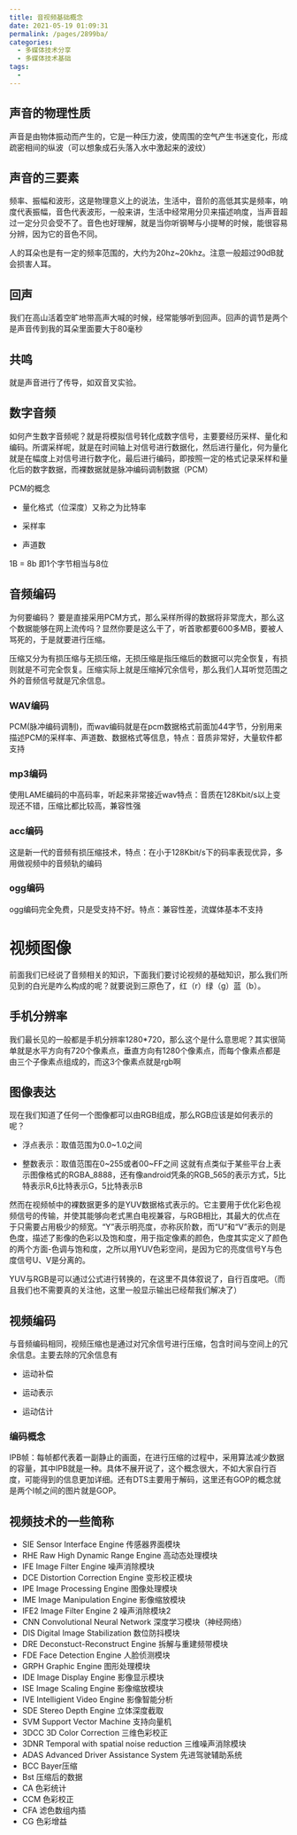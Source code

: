 ```yaml
---
title: 音视频基础概念
date: 2021-05-19 01:09:31
permalink: /pages/2899ba/
categories:
  - 多媒体技术分享
  - 多媒体技术基础
tags:
  - 
---
```


## 声音的物理性质

声音是由物体振动而产生的，它是一种压力波，使周围的空气产生书迷变化，形成疏密相间的纵波（可以想象成石头落入水中激起来的波纹）

## 声音的三要素

频率、振幅和波形，这是物理意义上的说法，生活中，音阶的高低其实是频率，响度代表振幅，音色代表波形，一般来讲，生活中经常用分贝来描述响度，当声音超过一定分贝会受不了。音色也好理解，就是当你听钢琴与小提琴的时候，能很容易分辨，因为它的音色不同。

人的耳朵也是有一定的频率范围的，大约为20hz~20khz。注意一般超过90dB就会损害人耳。

## 回声

我们在高山活着空旷地带高声大喊的时候，经常能够听到回声。回声的调节是两个是声音传到我的耳朵里面要大于80毫秒

## 共鸣

就是声音进行了传导，如双音叉实验。

## 数字音频

如何产生数字音频呢？就是将模拟信号转化成数字信号，主要要经历采样、量化和编码。所谓采样呢，就是在时间轴上对信号进行数据化，然后进行量化，何为量化就是在幅度上对信号进行数字化，最后进行编码，即按照一定的格式记录采样和量化后的数字数据，而裸数据就是脉冲编码调制数据（PCM）

PCM的概念

* 量化格式（位深度）又称之为比特率

* 采样率

* 声道数

1B = 8b 即1个字节相当与8位



## 音频编码

为何要编码？ 要是直接采用PCM方式，那么采样所得的数据将非常庞大，那么这个数据能够在网上流传吗？显然你要是这么干了，听首歌都要600多MB，要被人骂死的，于是就要进行压缩。



压缩又分为有损压缩与无损压缩，无损压缩是指压缩后的数据可以完全恢复，有损则就是不可完全恢复。压缩实际上就是压缩掉冗余信号，那么我们人耳听觉范围之外的音频信号就是冗余信息。



### WAV编码

PCM(脉冲编码调制)，而wav编码就是在pcm数据格式前面加44字节，分别用来描述PCM的采样率、声道数、数据格式等信息，特点：音质非常好，大量软件都支持



### mp3编码

使用LAME编码的中高码率，听起来非常接近wav特点：音质在128Kbit/s以上变现还不错，压缩比都比较高，兼容性强



### acc编码

这是新一代的音频有损压缩技术，特点：在小于128Kbit/s下的码率表现优异，多用做视频中的音频轨的编码



### ogg编码

ogg编码完全免费，只是受支持不好。特点：兼容性差，流媒体基本不支持



# 视频图像

前面我们已经说了音频相关的知识，下面我们要讨论视频的基础知识，那么我们所见到的白光是咋么构成的呢？就要说到三原色了，红（r）绿（g）蓝（b）。



## 手机分辨率

我们最长见的一般都是手机分辨率1280*720，那么这个是什么意思呢？其实很简单就是水平方向有720个像素点，垂直方向有1280个像素点，而每个像素点都是由三个子像素点组成的，而这3个像素点就是rgb啊



## 图像表达

现在我们知道了任何一个图像都可以由RGB组成，那么RGB应该是如何表示的呢？

* 浮点表示：取值范围为0.0~1.0之间

* 整数表示：取值范围在0~255或者00~FF之间 这就有点类似于某些平台上表示图像格式的RGBA_8888，还有像android凭条的RGB_565的表示方式，5比特表示R,6比特表示G，5比特表示B



然而在视频帧中的裸数据更多的是YUV数据格式表示的。它主要用于优化彩色视频信号的传输，并使其能够向老式黑白电视兼容，与RGB相比，其最大的优点在于只需要占用极少的频宽。“Y”表示明亮度，亦称灰阶数，而“U”和“V”表示的则是色度，描述了影像的色彩以及饱和度，用于指定像素的颜色，色度其实定义了颜色的两个方面-色调与饱和度，之所以用YUV色彩空间，是因为它的亮度信号Y与色度信号U、V是分离的。



YUV与RGB是可以通过公式进行转换的，在这里不具体叙说了，自行百度吧。（而且我们也不需要真的关注他，这里一般显示输出已经帮我们解决了）



## 视频编码

与音频编码相同，视频压缩也是通过对冗余信号进行压缩，包含时间与空间上的冗余信息。主要去除的冗余信息有

* 运动补偿

* 运动表示

* 运动估计



### 编码概念

IPB帧：每帧都代表着一副静止的画面，在进行压缩的过程中，采用算法减少数据的容量，其中IPB就是一种。具体不展开说了，这个概念很大，不如大家自行百度，可能得到的信息更加详细。还有DTS主要用于解码，这里还有GOP的概念就是两个I帧之间的图片就是GOP。

## 视频技术的一些简称

* SIE       Sensor Interface Engine 传感器界面模块
* RHE     Raw High Dynamic Range Engine 高动态处理模块
* IFE        Image Filter Engine  噪声消除模块
* DCE      Distortion Correction Engine 变形校正模块
* IPE        Image Processing Engine 图像处理模块
* IME       Image Manipulation Engine 影像缩放模块
* IFE2      Image Filter Engine 2      噪声消除模块2
* CNN      Convolutional Neural Network   深度学习模块（神经网络）
* DIS        Digital  Image Stabilization     数位防抖模块
* DRE     Deconstuct-Reconstruct Engine 拆解与重建频带模块
* FDE      Face Detection Engine 人脸侦测模块
* GRPH  Graphic Engine  图形处理模块
* IDE  Image Display Engine 影像显示模块
* ISE Image Scaling Engine    影像缩放模块
* IVE Intelligient Video Engine 影像智能分析
* SDE Stereo Depth Engine  立体深度截取
* SVM Support Vector Machine 支持向量机
* 3DCC   3D Color Correction 三维色彩校正
* 3DNR   Temporal with spatial noise reduction 三维噪声消除模块
* ADAS    Advanced Driver Assistance System 先进驾驶辅助系统
* BCC Bayer压缩
* Bst  压缩后的数据
* CA  色彩统计
* CCM 色彩校正
* CFA  滤色数组内插
* CG   色彩增益
